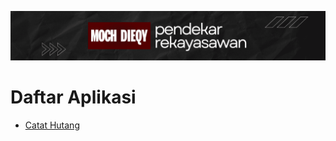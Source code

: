 ![Alt text](../images/banner.png?raw=true "Banner")

# Daftar Aplikasi

* [Catat Hutang](list/catathutang.md)